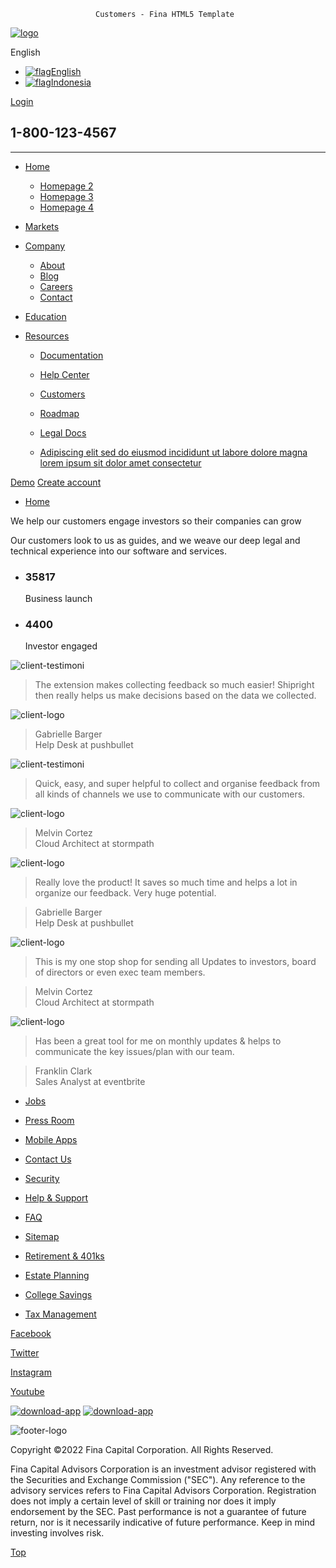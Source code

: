                        Customers - Fina HTML5 Template

[![logo](img/in-lazy.gif)](index.html)

English

*   [![flag](img/in-lazy.gif)English](#)
*   [![flag](img/in-lazy.gif)Indonesia](#)

[Login](signin.html)

1-800-123-4567
--------------

* * *

*   [Home](index.html)
    
    *   [Homepage 2](homepage2.html)
    *   [Homepage 3](homepage3.html)
    *   [Homepage 4](homepage4.html)
    
*   [Markets](markets.html)
*   [Company](#)
    
    *   [About](about.html)
    *   [Blog](blog.html)
    *   [Careers](careers.html)
    *   [Contact](contact.html)
    
*   [Education](education.html)
*   [Resources](#)
    
    *   [Documentation](https://getuikit.com/docs/introduction)
    *   [Help Center](help-center.html)
    *   [Customers](customers.html)
    *   [Roadmap](roadmap.html)
    *   [Legal Docs](legal-docs.html)
    
    *   [Adipiscing elit sed do eiusmod incididunt ut labore dolore magna lorem ipsum sit dolor amet consectetur](#)
    

[Demo](#) [Create account](#)

*   [Home](#)

We help our customers engage investors so their companies can grow

Our customers look to us as guides, and we weave our deep legal and technical experience into our software and services.

*   ### 35817
    
    Business launch
    
*   ### 4400
    
    Investor engaged
    

![client-testimoni](img/blockit/in-testimoni-2.png)

> The extension makes collecting feedback so much easier! Shipright then really helps us make decisions based on the data we collected.

![client-logo](img/blockit/in-client-testi-1.svg)

> Gabrielle Barger  
> Help Desk at pushbullet

![client-testimoni](img/blockit/in-testimoni-3.png)

> Quick, easy, and super helpful to collect and organise feedback from all kinds of channels we use to communicate with our customers.

![client-logo](img/blockit/in-client-testi-2.svg)

> Melvin Cortez  
> Cloud Architect at stormpath

![client-logo](img/blockit/in-client-testi-3.svg)

> Really love the product! It saves so much time and helps a lot in organize our feedback. Very huge potential.

> Gabrielle Barger  
> Help Desk at pushbullet

![client-logo](img/blockit/in-client-testi-4.svg)

> This is my one stop shop for sending all Updates to investors, board of directors or even exec team members.

> Melvin Cortez  
> Cloud Architect at stormpath

![client-logo](img/blockit/in-client-testi-5.svg)

> Has been a great tool for me on monthly updates & helps to communicate the key issues/plan with our team.

> Franklin Clark  
> Sales Analyst at eventbrite

*   [Jobs](#)
*   [Press Room](#)
*   [Mobile Apps](#)
*   [Contact Us](#)

*   [Security](#)
*   [Help & Support](#)
*   [FAQ](#)
*   [Sitemap](#)

*   [Retirement & 401ks](#)
*   [Estate Planning](#)
*   [College Savings](#)
*   [Tax Management](#)

[Facebook](https://www.facebook.com/indonez)

[Twitter](https://twitter.com/indonez_tw)

[Instagram](https://www.instagram.com/indonez_ig)

[Youtube](#some-link)

[![download-app](img/in-store-apple.png)](#) [![download-app](img/in-store-google.png)](#)

![footer-logo](img/user/footer-logo-YoUO7x.svg)

Copyright ©2022 Fina Capital Corporation. All Rights Reserved.

Fina Capital Advisors Corporation is an investment advisor registered with the Securities and Exchange Commission ("SEC"). Any reference to the advisory services refers to Fina Capital Advisors Corporation. Registration does not imply a certain level of skill or training nor does it imply endorsement by the SEC.​ Past performance is not a guarantee of future return, nor is it necessarily indicative of future performance. Keep in mind investing involves risk.

[Top](#)